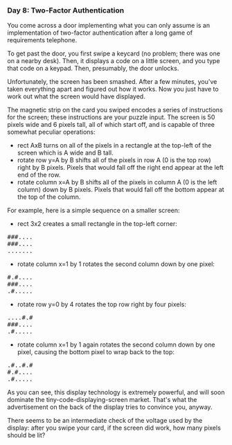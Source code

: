 ### Day 8: Two-Factor Authentication

You come across a door implementing what you can only assume is an implementation of two-factor authentication after a long game of requirements telephone.

To get past the door, you first swipe a keycard (no problem; there was one on a nearby desk). Then, it displays a code on a little screen, and you type that code on a keypad. Then, presumably, the door unlocks.

Unfortunately, the screen has been smashed. After a few minutes, you've taken everything apart and figured out how it works. Now you just have to work out what the screen would have displayed.

The magnetic strip on the card you swiped encodes a series of instructions for the screen; these instructions are your puzzle input. The screen is 50 pixels wide and 6 pixels tall, all of which start off, and is capable of three somewhat peculiar operations:

* rect AxB turns on all of the pixels in a rectangle at the top-left of the screen which is A wide and B tall.
* rotate row y=A by B shifts all of the pixels in row A (0 is the top row) right by B pixels. Pixels that would fall off the right end appear at the left end of the row.
* rotate column x=A by B shifts all of the pixels in column A (0 is the left column) down by B pixels. Pixels that would fall off the bottom appear at the top of the column.

For example, here is a simple sequence on a smaller screen:

* rect 3x2 creates a small rectangle in the top-left corner:
<pre>
###....
###....
.......
</pre>

* rotate column x=1 by 1 rotates the second column down by one pixel:
<pre>
#.#....
###....
.#..... 
</pre>

* rotate row y=0 by 4 rotates the top row right by four pixels:
<pre>
....#.#
###....
.#.....
</pre>

* rotate column x=1 by 1 again rotates the second column down by one pixel, causing the bottom pixel to wrap back to the top:
<pre>
.#..#.#
#.#....
.#.....
</pre>

As you can see, this display technology is extremely powerful, and will soon dominate the tiny-code-displaying-screen market. That's what the advertisement on the back of the display tries to convince you, anyway.

There seems to be an intermediate check of the voltage used by the display: after you swipe your card, if the screen did work, how many pixels should be lit?